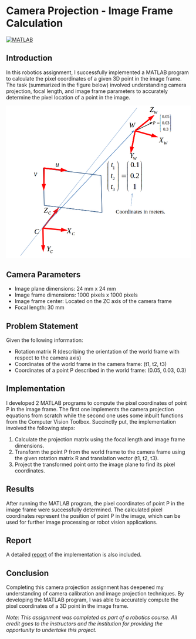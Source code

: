 # Camera Projection - Image Frame Calculation

[![MATLAB](https://img.shields.io/badge/MATLAB-R2021b%20or%20later-blue.svg)](https://www.mathworks.com/products/matlab.html)

## Introduction

In this robotics assignment, I successfully implemented a MATLAB program to calculate the pixel coordinates of a given 3D point in the image frame. The task (summarized in the figure below) involved understanding camera projection, focal length, and image frame parameters to accurately determine the pixel location of a point in the image. 

![Camera](camera_projection.png)

## Camera Parameters

- Image plane dimensions: 24 mm x 24 mm
- Image frame dimensions: 1000 pixels x 1000 pixels
- Image frame center: Located on the ZC axis of the camera frame
- Focal length: 30 mm

## Problem Statement

Given the following information:
- Rotation matrix R (describing the orientation of the world frame with respect to the camera axis)
- Coordinates of the world frame in the camera frame: (t1, t2, t3)
- Coordinates of a point P described in the world frame: (0.05, 0.03, 0.3)

## Implementation

I developed 2 MATLAB programs to compute the pixel coordinates of point P in the image frame. The first one implements the camera projection equations from scratch while the second one uses some inbuilt functions from the Computer Vision Toolbox. Succinctly put, the implementation involved the following steps:

1. Calculate the projection matrix using the focal length and image frame dimensions.
2. Transform the point P from the world frame to the camera frame using the given rotation matrix R and translation vector (t1, t2, t3).
3. Project the transformed point onto the image plane to find its pixel coordinates.

## Results

After running the MATLAB program, the pixel coordinates of point P in the image frame were successfully determined. The calculated pixel coordinates represent the position of point P in the image, which can be used for further image processing or robot vision applications.

## Report 

A detailed [report](Moses%20Chuka%20Ebere%20-%20ME%20525%20-%20Assignment%205.pdf) of the implementation is also included. 

## Conclusion

Completing this camera projection assignment has deepened my understanding of camera calibration and image projection techniques. By developing the MATLAB program, I was able to accurately compute the pixel coordinates of a 3D point in the image frame. 

*Note: This assignment was completed as part of a robotics course. All credit goes to the instructors and the institution for providing the opportunity to undertake this project.*

